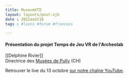 ```yaml
---
title: MuseumXTD  
layout: layouts/post.njk  
date : 2022août18
tags : #liens #forum #francais

---
```

#### Présentation du projet Temps de Jeu VR de l'Archeolab

[[Delphine Rivier]]  
Directrice des [Musées de Pully]([www.museedartdepully.ch](http://www.museedartdepully.ch)) (CH)  

  
Retrouver le live du 13 octobre [sur notre chaîne YouTube](https://www.youtube.com/channel/UCTZJM5WsXDkH8QgMdACUNyw).  